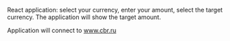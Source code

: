 React application: select your currency, enter your amount, select the target currency. The application will show the target amount.

Application will connect to www.cbr.ru
